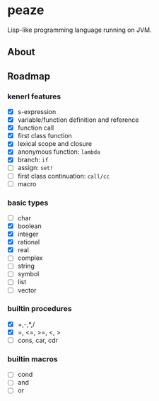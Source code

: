 # peaze
Lisp-like programming language running on JVM.

## About

## Roadmap
### kenerl features
- [x] s-expression
- [x] variable/function definition and reference
- [x] function call
- [x] first class function
- [x] lexical scope and closure
- [x] anonymous function: `lambda`
- [x] branch: `if`
- [ ] assign: `set!`
- [ ] first class continuation: `call/cc`
- [ ] macro

### basic types
- [ ] char
- [x] boolean
- [x] integer
- [x] rational
- [x] real
- [ ] complex
- [ ] string
- [ ] symbol
- [ ] list
- [ ] vector

### builtin procedures
- [x] +,-,*,/
- [x] =, <=, >=, <, > 
- [ ] cons, car, cdr

### builtin macros
- [ ] cond
- [ ] and
- [ ] or
